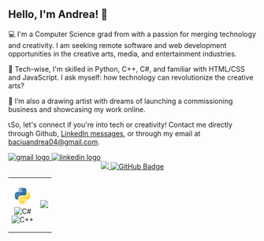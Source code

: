 ## Hello, I'm Andrea! 👋

💻 I'm a Computer Science grad from with a passion for merging technology and creativity. I am seeking remote software and web development opportunities in the creative arts, media, and entertainment industries.

🔧 Tech-wise, I'm skilled in Python, C++, C#, and familiar with HTML/CSS and JavaScript. I ask myself: how technology can revolutionize the creative arts?

🎨 I’m also a drawing artist with dreams of launching a commissioning business and showcasing my work online. 

📞So, let's connect if you're into tech or creativity! Contact me directly through Github, [LinkedIn messages](https://www.linkedin.com/in/andrea-baciu), or through my email at baciuandrea04@gmail.com.

<div align="left">
  <a href="mailto:baciuandrea04@gmail.com">
    <img src="https://img.shields.io/static/v1?message=Gmail&logo=gmail&label=&color=D14836&logoColor=white&labelColor=&style=for-the-badge" height="35" alt="gmail logo"  />
  </a>
  <a href="https://www.linkedin.com/in/andrea-baciu/">
    <img src="https://img.shields.io/static/v1?message=LinkedIn&logo=linkedin&label=&color=0077B5&logoColor=white&labelColor=&style=for-the-badge" height="35" alt="linkedin logo"  />
  </a>
</div>


<div align="center">

<a href="https://github.com/Meghna-DAS/github-profile-views-counter">
    <img src="https://komarev.com/ghpvc/?username=AndreaBaciu17">
</a>
<a href="https://github.com/YashAgrawal9265?tab=followers">
    <img src="https://img.shields.io/github/followers/AndreaBaciu17?label=Followers&style=social" alt="GitHub Badge">
</a>

</div>

<table align="center">  <tr>
    <td>
      <p align="center">     
          <a href="https://www.python.org" target="_blank" rel="noreferrer">          <img src="https://raw.githubusercontent.com/devicons/devicon/master/icons/python/python-original.svg" alt="python" width="40" height="40"/>        </a>
        <br />
        <a target="_blank" rel="noreferrer">          <img src="https://static-00.iconduck.com/assets.00/c-sharp-c-icon-1822x2048-wuf3ijab.png" alt="C#" width="40" height="40"/>        </a>
        <br />
        <a target="_blank" rel="noreferrer">          <img src="https://upload.wikimedia.org/wikipedia/commons/thumb/1/18/ISO_C%2B%2B_Logo.svg/1822px-ISO_C%2B%2B_Logo.svg.png" alt="C++" width="40" height="40"/>        </a>
      </p>
    </td>
    <td>
      <p align="center">        <img src="https://github-readme-stats.vercel.app/api/top-langs/?username=AndreaBaciu17&layout=compact&hide_border=true&&langs_count=10&show_icons=true&theme=transparent" />
      </p>
    </td>
  </tr>
</table>
<!--
**AndreaBaciu17/AndreaBaciu17** is a ✨ _special_ ✨ repository because its `README.md` (this file) appears on your GitHub profile.

Here are some ideas to get you started:

- 🔭 I’m currently working on ...
- 🌱 I’m currently learning ...
- 👯 I’m looking to collaborate on ...
- 🤔 I’m looking for help with ...
- 💬 Ask me about ...
- 📫 How to reach me: ...
- 😄 Pronouns: ...
- ⚡ Fun fact: ...
-->
